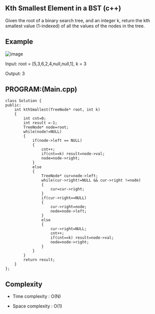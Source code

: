 ## Kth Smallest Element in a BST (c++)

Given the root of a binary search tree, and an integer k, return the kth smallest value (1-indexed) of all the values of the nodes in the tree.

## Example
![image](https://github.com/user-attachments/assets/914f1233-216f-4259-8df0-32a0c6d4e5a0)

Input: root = [5,3,6,2,4,null,null,1], k = 3

Output: 3

## PROGRAM:(Main.cpp)
```
class Solution {
public:
    int kthSmallest(TreeNode* root, int k) 
    {
        int cnt=0;
        int result =-1;
        TreeNode* node=root;
        while(node!=NULL)
        {
            if(node->left == NULL)
            {
                cnt++;
                if(cnt==k) result=node->val;
                node=node->right;
            }
            else
            {
                TreeNode* cur=node->left;
                while(cur->right!=NULL && cur->right !=node)
                {
                    cur=cur->right;
                }
                if(cur->right==NULL)
                {
                    cur->right=node;
                    node=node->left;
                }
                else
                {
                    cur->right=NULL;
                    cnt++;
                    if(cnt==k) result=node->val;
                    node=node->right;
                }
            }
        }   
        return result;
    }
};
```
## Complexity
- Time complexity :  O(N)

- Space complexity : O(1)
